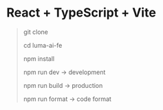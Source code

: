 # React + TypeScript + Vite

> git clone 
>
> cd luma-ai-fe
>
> npm install
>
> npm run dev -> development
>
> npm run build -> production
>
> npm run format -> code format
